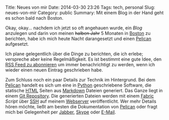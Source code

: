 Title: Neues von mir
Date: 2014-03-30 23:26
Tags: tech, personal
Slug: neues-von-mir
Category: public
Summary: Mit einem Blog in der Hand geht es schon bald nach Boston.

Okay, okay... nachdem ich jetzt so oft angehauen wurde, ein <dfn title="Das Blog [blɔg] (auch: der Blog) oder auch Weblog [ˈwɛb.lɔg], engl. [ˈwɛblɒg], Wortkreuzung aus engl. World Wide Web und Log für Logbuch, ist ein auf einer Website geführtes und damit – meist öffentlich – einsehbares Tagebuch oder Journal, in dem mindestens eine Person, der Web-Logger, kurz Blogger genannt, Aufzeichnungen führt, Sachverhalte protokolliert ('postet') oder Gedanken niederschreibt.">Blog</dfn> anzulegen und darin von meinen  <del>halben Jahr</del> 5 Monaten in [Boston](http://de.wikipedia.org/wiki/Boston) zu berichten, habe ich mich heute Nacht darangesetzt und einen [Pelican](http://getpelican.com) aufgesetzt. 

Ich plane gelegentlich über die Dinge zu berichten, die ich erlebe; verspreche aber keine Regelmäßigkeit. Es ist bestimmt eine gute Idee, den [RSS Feed zu abonnieren](https://tim-kraemer.de/blog/feeds/all.rss) um immer benachrichtigt zu werden, wenn ich wieder einen neuen Eintrag geschrieben habe.

Zum Schluss noch ein paar Details zur Technik im Hintergrund. Bei dem [Pelican](http://getpelican.com) handelt es sich um eine in [Python](https://www.python.org) geschriebene Software, die statische [HTML](http://de.wikipedia.org/wiki/Html) Seiten aus [Markdown](http://de.wikipedia.org/wiki/Markdown) Dateien generiert. Das Ganze liegt in einem [Git Repository](http://de.wikipedia.org/wiki/Git). Die generierten Dateien werden mit einem [Fabric](http://www.fabfile.org) <dfn title="Ein Computerprogramm im Quellcode, das ein Interpreterprogramm zu seiner Ausführung benötigt">Script</dfn> über [SSH](http://de.wikipedia.org/wiki/Secure_Shell) auf meinem [Webserver](http://de.wikipedia.org/wiki/Webserver) veröffentlicht. Wer mehr Details hören möchte, ließt am besten die Dokumentation von [Pelican](http://getpelican.com) oder fragt mich bei Gelegenheit per [Jabber](xmpp:7kraemer@jabber.mafiasi.de?message;type=chat), [Skype](skype:tiekei?chat) oder [E-Mail](mailto:mail+website@tim-kraemer.de).

